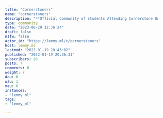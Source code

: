 ```yaml
---
title: "Cornerstoners" 
name: "cornerstoners"
description: "**Official Community of Students Attending Cornerstone University**Talk about the greatest years of your life or problems you're facing while attending or graduating CornerstonePosts made here will not be filtered or deleted unless it doesn't follow Lemmy's TOS, Community completely ran by graduates. "
type: community
date: "2023-06-29 12:36:24"
draft: false
nsfw: false
actor_id: "https://lemmy.ml/c/cornerstoners"
host: lemmy.ml
lastmod: "2022-01-19 20:43:02"
published: "2022-01-19 20:36:31"
subscribers: 20
posts: 7
comments: 6
weight: 7
dau: 6
wau: 1
mau: 6
instances:
- "lemmy_ml"
tags: 
- "lemmy_ml"

---
```

